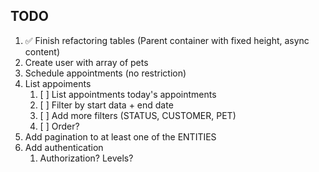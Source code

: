 ## TODO

1. ✅ Finish refactoring tables (Parent container with fixed height, async content)
2. Create user with array of pets
3. Schedule appointments (no restriction)
4. List appoiments
   1. [ ] List appointments today's appointments
   2. [ ] Filter by start data + end date
   3. [ ] Add more filters (STATUS, CUSTOMER, PET)
   4. [ ] Order?
5. Add pagination to at least one of the ENTITIES
6. Add authentication
   1. Authorization? Levels?
